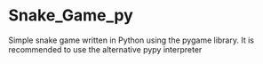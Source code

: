 # Snake_Game_py
Simple snake game written in Python using the pygame library.
It is recommended to use the alternative pypy interpreter
